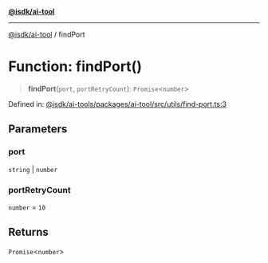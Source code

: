 [**@isdk/ai-tool**](../README.md)

***

[@isdk/ai-tool](../globals.md) / findPort

# Function: findPort()

> **findPort**(`port`, `portRetryCount`): `Promise`\<`number`\>

Defined in: [@isdk/ai-tools/packages/ai-tool/src/utils/find-port.ts:3](https://github.com/isdk/ai-tool.js/blob/4ebf370aaec9c78535cb40ffc19656d7bddcb145/src/utils/find-port.ts#L3)

## Parameters

### port

`string` | `number`

### portRetryCount

`number` = `10`

## Returns

`Promise`\<`number`\>
